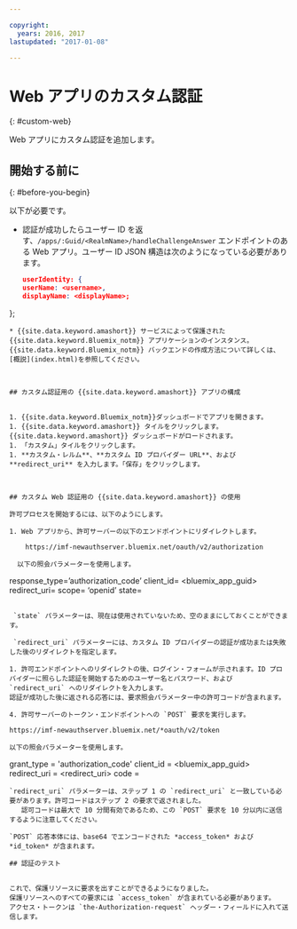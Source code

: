 ```yaml
---

copyright:
  years: 2016, 2017
lastupdated: "2017-01-08"

---
```


# Web アプリのカスタム認証
{: #custom-web}

Web アプリにカスタム認証を追加します。

## 開始する前に
{: #before-you-begin}

以下が必要です。
* 認証が成功したらユーザー ID を返す、`/apps/:Guid/<RealmName>/handleChallengeAnswer` エンドポイントのある Web アプリ。ユーザー ID JSON 構造は次のようになっている必要があります。

   ```json
  userIdentity: {
  userName: <username>,
  displayName: <displayName>;
 };
```
* {{site.data.keyword.amashort}} サービスによって保護された {{site.data.keyword.Bluemix_notm}} アプリケーションのインスタンス。{{site.data.keyword.Bluemix_notm}} バックエンドの作成方法について詳しくは、[概説](index.html)を参照してください。



## カスタム認証用の {{site.data.keyword.amashort}} アプリの構成


1. {{site.data.keyword.Bluemix_notm}}ダッシュボードでアプリを開きます。
1. {{site.data.keyword.amashort}} タイルをクリックします。{{site.data.keyword.amashort}} ダッシュボードがロードされます。
1. 「カスタム」タイルをクリックします。
1. **カスタム・レルム**、**カスタム ID プロバイダー URL**、および **redirect_uri** を入力します。「保存」をクリックします。



## カスタム Web 認証用の {{site.data.keyword.amashort}} の使用

許可プロセスを開始するには、以下のようにします。

1. Web アプリから、許可サーバーの以下のエンドポイントにリダイレクトします。

    https://imf-newauthserver.bluemix.net/oauth/v2/authorization

  以下の照会パラメーターを使用します。
   ```
   response_type=’authorization_code’
   client_id= <bluemix\_app\_guid>
   redirect_uri= <uri for the redirect after getting an authorization code>
   scope= ‘openid’
   state= <state>
   ```

    `state` パラメーターは、現在は使用されていないため、空のままにしておくことができます。

    `redirect_uri` パラメーターには、カスタム ID プロバイダーの認証が成功または失敗した後のリダイレクトを指定します。

1. 許可エンドポイントへのリダイレクトの後、ログイン・フォームが示されます。ID プロバイダーに照らした認証を開始するためのユーザー名とパスワード、および `redirect_uri` へのリダイレクトを入力します。
認証が成功した後に返される応答には、要求照会パラメーター中の許可コードが含まれます。

4. 許可サーバーのトークン・エンドポイントへの `POST` 要求を実行します。

 https://imf-newauthserver.bluemix.net/*oauth/v2/token

 以下の照会パラメーターを使用します。
 ```
 grant_type = 'authorization_code'
 client_id = <bluemix_app_guid>
 redirect_uri = <redirect_uri>
 code = <authorization code>
 ```
`redirect_uri` パラメーターは、ステップ 1 の `redirect_uri` と一致している必要があります。許可コードはステップ 2 の要求で返されました。
    認可コードは最大で 10 分間有効であるため、この `POST` 要求を 10 分以内に送信するように注意してください。

`POST` 応答本体には、base64 でエンコードされた *access_token* および
*id_token* が含まれます。

## 認証のテスト


これで、保護リソースに要求を出すことができるようになりました。
保護リソースへのすべての要求には `access_token` が含まれている必要があります。
アクセス・トークンは `the-Authorization-request` ヘッダー・フィールドに入れて送信します。
